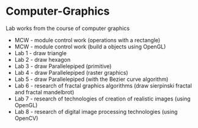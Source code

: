 # Computer-Graphics
Lab works from the course of computer graphics
* MCW - module control work (operations with a rectangle)
* MCW - module control work (build a objects using OpenGL)
* Lab 1 - draw triangle
* Lab 2 - draw hexagon
* Lab 3 - draw Parallelepiped (primitive)
* Lab 4 - draw Parallelepiped (raster graphics)
* Lab 5 - draw Parallelepiped (with the Bezier curve algorithm)
* Lab 6 - research of fractal graphics algorithms (draw sierpinski fractal and fractal mandelbrot)
* Lab 7 - research of technologies of creation of realistic images (using OpenGL)
* Lab 8 - research of digital image processing technologies (using OpenCV)
